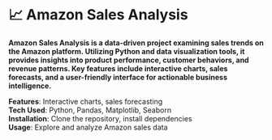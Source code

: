 # 📈 Amazon Sales Analysis
**Amazon Sales Analysis is a data-driven project examining sales trends on the Amazon platform. Utilizing Python and data visualization tools, it provides insights into product performance, customer behaviors, and revenue patterns. Key features include interactive charts, sales forecasts, and a user-friendly interface for actionable business intelligence.**

**Features**: Interactive charts, sales forecasting<br>
**Tech Used**: Python, Pandas, Matplotlib, Seaborn<br>
**Installation**: Clone the repository, install dependencies<br>
**Usage**: Explore and analyze Amazon sales data<br>
